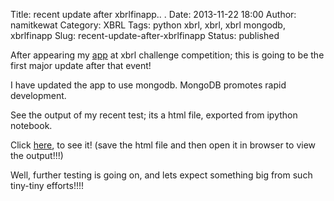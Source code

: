 Title: recent update after xbrlfinapp.. .
Date: 2013-11-22 18:00
Author: namitkewat
Category: XBRL
Tags: python xbrl, xbrl, xbrl mongodb, xbrlfinapp
Slug: recent-update-after-xbrlfinapp
Status: published

After appearing my
[app](http://xbrl.us/research/appdev/Pages/505.aspx "xbrlfinapp page at xbrl us!")
at xbrl challenge competition; this is going to be the first major
update after that event!

I have updated the app to use mongodb. MongoDB promotes rapid
development.

See the output of my recent test; its a html file, exported from ipython
notebook.

Click
[here](https://drive.google.com/file/d/0B_1SHAnqrt8TWklJN1dDbGt5WVU/edit?usp=sharing "xbrlfinapp with mongodb!"),
to see it! (save the html file and then open it in browser to view the
output!!!)

Well, further testing is going on, and lets expect something big from
such tiny-tiny efforts!!!!
